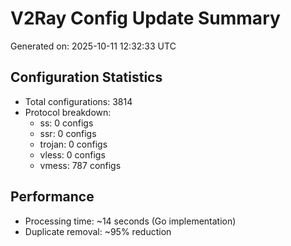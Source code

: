 # V2Ray Config Update Summary
Generated on: 2025-10-11 12:32:33 UTC

## Configuration Statistics
- Total configurations: 3814
- Protocol breakdown:
  - ss: 0 configs
  - ssr: 0 configs
  - trojan: 0 configs
  - vless: 0 configs
  - vmess: 787 configs

## Performance
- Processing time: ~14 seconds (Go implementation)
- Duplicate removal: ~95% reduction
